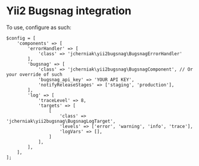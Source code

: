 # Yii2 Bugsnag integration
To use, configure as such:

    $config = [
        'components' => [
            'errorHandler' => [
                'class' => 'jcherniak\yii2bugsnag\BugsnagErrorHandler'
            ],
            'bugsnag' => [
                'class' => 'jcherniak\yii2bugsnag\BugsnagComponent', // Or your override of such
                'bugsnag_api_key' => 'YOUR API KEY',
                'notifyReleaseStages' => ['staging', 'production'],
            ],
            'log' => [
                'traceLevel' => 8,
                'targets' => [
                    [
                        'class' => 'jcherniak\yii2bugsnag\BugsnagLogTarget',
                        'levels' => ['error', 'warning', 'info', 'trace'],
                        'logVars' => [],
                    ]
                ],
            ],
        ],
    ];

